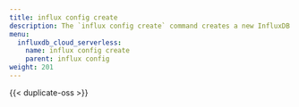 ```yaml
---
title: influx config create
description: The `influx config create` command creates a new InfluxDB connection configuration.
menu:
  influxdb_cloud_serverless:
    name: influx config create
    parent: influx config
weight: 201
---
```


{{< duplicate-oss >}}
